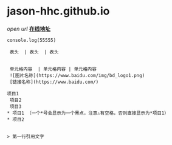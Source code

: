# jason-hhc.github.io

*open url*      **[在线地址](https://jason-hhc.github.io/)**

`````
console.log(55555)
`````
````
 表头  | 表头  | 表头
 
 
 单元格内容  | 单元格内容 | 单元格内容    
 ![图片名称](https://www.baidu.com/img/bd_logo1.png)     
 [链接名称](https://www.baidu.com/)  

项目1  
 项目2  
 项目3  
* 项目1 （一个*号会显示为一个黑点，注意⚠️有空格，否则直接显示为*项目1） 
* 项目2


> 第一行引用文字
```````




